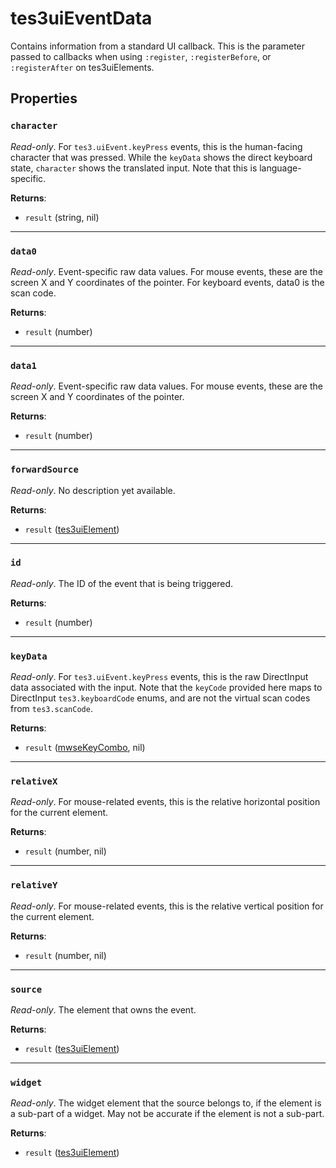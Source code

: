 # tes3uiEventData
<div class="search_terms" style="display: none">tes3uieventdata, eventdata</div>

<!---
	This file is autogenerated. Do not edit this file manually. Your changes will be ignored.
	More information: https://github.com/MWSE/MWSE/tree/master/docs
-->

Contains information from a standard UI callback. This is the parameter passed to callbacks when using `:register`, `:registerBefore`, or `:registerAfter` on tes3uiElements.

## Properties

### `character`
<div class="search_terms" style="display: none">character</div>

*Read-only*. For `tes3.uiEvent.keyPress` events, this is the human-facing character that was pressed. While the `keyData` shows the direct keyboard state, `character` shows the translated input. Note that this is language-specific.

**Returns**:

* `result` (string, nil)

***

### `data0`
<div class="search_terms" style="display: none">data0</div>

*Read-only*. Event-specific raw data values. For mouse events, these are the screen X and Y coordinates of the pointer. For keyboard events, data0 is the scan code.

**Returns**:

* `result` (number)

***

### `data1`
<div class="search_terms" style="display: none">data1</div>

*Read-only*. Event-specific raw data values. For mouse events, these are the screen X and Y coordinates of the pointer.

**Returns**:

* `result` (number)

***

### `forwardSource`
<div class="search_terms" style="display: none">forwardsource</div>

*Read-only*. No description yet available.

**Returns**:

* `result` ([tes3uiElement](../types/tes3uiElement.md))

***

### `id`
<div class="search_terms" style="display: none">id</div>

*Read-only*. The ID of the event that is being triggered.

**Returns**:

* `result` (number)

***

### `keyData`
<div class="search_terms" style="display: none">keydata</div>

*Read-only*. For `tes3.uiEvent.keyPress` events, this is the raw DirectInput data associated with the input. Note that the `keyCode` provided here maps to DirectInput `tes3.keyboardCode` enums, and are not the virtual scan codes from `tes3.scanCode`.

**Returns**:

* `result` ([mwseKeyCombo](../types/mwseKeyCombo.md), nil)

***

### `relativeX`
<div class="search_terms" style="display: none">relativex</div>

*Read-only*. For mouse-related events, this is the relative horizontal position for the current element.

**Returns**:

* `result` (number, nil)

***

### `relativeY`
<div class="search_terms" style="display: none">relativey</div>

*Read-only*. For mouse-related events, this is the relative vertical position for the current element.

**Returns**:

* `result` (number, nil)

***

### `source`
<div class="search_terms" style="display: none">source</div>

*Read-only*. The element that owns the event.

**Returns**:

* `result` ([tes3uiElement](../types/tes3uiElement.md))

***

### `widget`
<div class="search_terms" style="display: none">widget</div>

*Read-only*. The widget element that the source belongs to, if the element is a sub-part of a widget. May not be accurate if the element is not a sub-part.

**Returns**:

* `result` ([tes3uiElement](../types/tes3uiElement.md))

